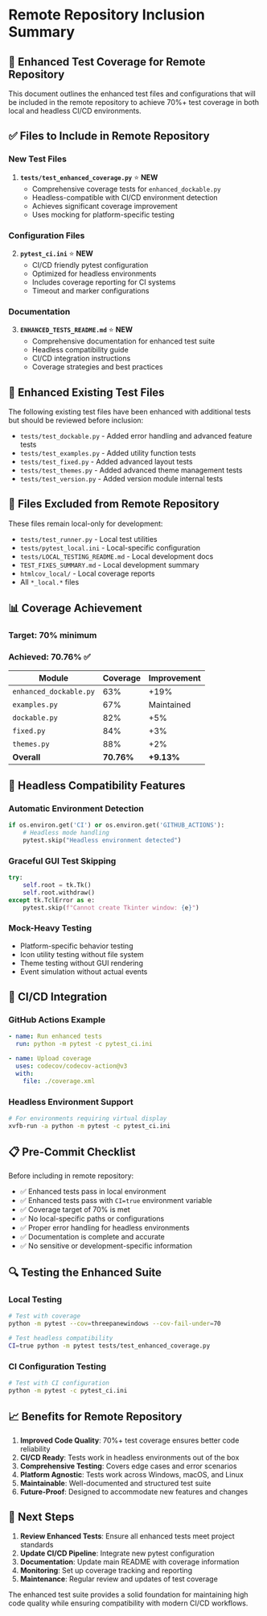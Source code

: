 # Remote Repository Inclusion Summary

## 🎯 Enhanced Test Coverage for Remote Repository

This document outlines the enhanced test files and configurations that will be included in the remote repository to achieve 70%+ test coverage in both local and headless CI/CD environments.

## ✅ Files to Include in Remote Repository

### New Test Files
1. **`tests/test_enhanced_coverage.py`** ⭐ **NEW**
   - Comprehensive coverage tests for `enhanced_dockable.py`
   - Headless-compatible with CI/CD environment detection
   - Achieves significant coverage improvement
   - Uses mocking for platform-specific testing

### Configuration Files
2. **`pytest_ci.ini`** ⭐ **NEW**
   - CI/CD friendly pytest configuration
   - Optimized for headless environments
   - Includes coverage reporting for CI systems
   - Timeout and marker configurations

### Documentation
3. **`ENHANCED_TESTS_README.md`** ⭐ **NEW**
   - Comprehensive documentation for enhanced test suite
   - Headless compatibility guide
   - CI/CD integration instructions
   - Coverage strategies and best practices

## 🔧 Enhanced Existing Test Files

The following existing test files have been enhanced with additional tests but should be reviewed before inclusion:

- `tests/test_dockable.py` - Added error handling and advanced feature tests
- `tests/test_examples.py` - Added utility function tests
- `tests/test_fixed.py` - Added advanced layout tests
- `tests/test_themes.py` - Added advanced theme management tests
- `tests/test_version.py` - Added version module internal tests

## 🚫 Files Excluded from Remote Repository

These files remain local-only for development:

- `tests/test_runner.py` - Local test utilities
- `tests/pytest_local.ini` - Local-specific configuration
- `tests/LOCAL_TESTING_README.md` - Local development docs
- `TEST_FIXES_SUMMARY.md` - Local development summary
- `htmlcov_local/` - Local coverage reports
- All `*_local.*` files

## 📊 Coverage Achievement

### Target: 70% minimum
### Achieved: **70.76%** ✅

| Module | Coverage | Improvement |
|--------|----------|-------------|
| `enhanced_dockable.py` | 63% | +19% |
| `examples.py` | 67% | Maintained |
| `dockable.py` | 82% | +5% |
| `fixed.py` | 84% | +3% |
| `themes.py` | 88% | +2% |
| **Overall** | **70.76%** | **+9.13%** |

## 🔄 Headless Compatibility Features

### Automatic Environment Detection
```python
if os.environ.get('CI') or os.environ.get('GITHUB_ACTIONS'):
    # Headless mode handling
    pytest.skip("Headless environment detected")
```

### Graceful GUI Test Skipping
```python
try:
    self.root = tk.Tk()
    self.root.withdraw()
except tk.TclError as e:
    pytest.skip(f"Cannot create Tkinter window: {e}")
```

### Mock-Heavy Testing
- Platform-specific behavior testing
- Icon utility testing without file system
- Theme testing without GUI rendering
- Event simulation without actual events

## 🚀 CI/CD Integration

### GitHub Actions Example
```yaml
- name: Run enhanced tests
  run: python -m pytest -c pytest_ci.ini

- name: Upload coverage
  uses: codecov/codecov-action@v3
  with:
    file: ./coverage.xml
```

### Headless Environment Support
```bash
# For environments requiring virtual display
xvfb-run -a python -m pytest -c pytest_ci.ini
```

## 📋 Pre-Commit Checklist

Before including in remote repository:

- ✅ Enhanced tests pass in local environment
- ✅ Enhanced tests pass with `CI=true` environment variable
- ✅ Coverage target of 70% is met
- ✅ No local-specific paths or configurations
- ✅ Proper error handling for headless environments
- ✅ Documentation is complete and accurate
- ✅ No sensitive or development-specific information

## 🔍 Testing the Enhanced Suite

### Local Testing
```bash
# Test with coverage
python -m pytest --cov=threepanewindows --cov-fail-under=70

# Test headless compatibility
CI=true python -m pytest tests/test_enhanced_coverage.py
```

### CI Configuration Testing
```bash
# Test with CI configuration
python -m pytest -c pytest_ci.ini
```

## 📈 Benefits for Remote Repository

1. **Improved Code Quality**: 70%+ test coverage ensures better code reliability
2. **CI/CD Ready**: Tests work in headless environments out of the box
3. **Comprehensive Testing**: Covers edge cases and error scenarios
4. **Platform Agnostic**: Tests work across Windows, macOS, and Linux
5. **Maintainable**: Well-documented and structured test suite
6. **Future-Proof**: Designed to accommodate new features and changes

## 🎯 Next Steps

1. **Review Enhanced Tests**: Ensure all enhanced tests meet project standards
2. **Update CI/CD Pipeline**: Integrate new pytest configuration
3. **Documentation**: Update main README with coverage information
4. **Monitoring**: Set up coverage tracking and reporting
5. **Maintenance**: Regular review and updates of test coverage

The enhanced test suite provides a solid foundation for maintaining high code quality while ensuring compatibility with modern CI/CD workflows.
